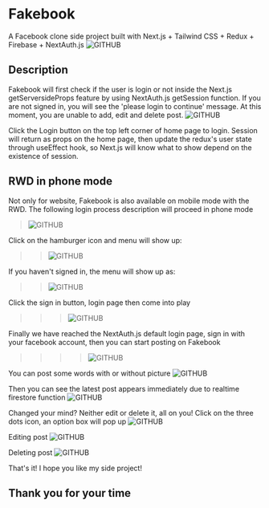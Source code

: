 # Fakebook

A Facebook clone side project built with Next.js + Tailwind CSS + Redux + Firebase + NextAuth.js
![GITHUB](./forReadme/overview.PNG)

## Description

Fakebook will first check if the user is login or not inside the Next.js getServersideProps feature by using NextAuth.js getSession function. If you are not signed in, you will see the 'please login to continue' message. At this moment, you are unable to add, edit and delete post.
![GITHUB](./forReadme/notloginoverview.PNG)

Click the Login button on the top left corner of home page to login. Session will return as props on the home page, then update the redux's user state through useEffect hook, so Next.js will know what to show depend on the existence of session.

## RWD in phone mode

Not only for website, Fakebook is also available on mobile mode with the RWD. The following login process description will proceed in phone mode

> ![GITHUB](./forReadme/phonemode.PNG)

Click on the hamburger icon and menu will show up:

> > ![GITHUB](./forReadme/signoutmenu.PNG)

If you haven't signed in, the menu will show up as:

> > ![GITHUB](./forReadme/signinmenu.PNG)

Click the sign in button, login page then come into play

> > > ![GITHUB](./forReadme/loginpage.PNG)

Finally we have reached the NextAuth.js default login page, sign in with your facebook account, then you can start posting on Fakebook

> > > > ![GITHUB](./forReadme/nextauthsigninpage.PNG)

You can post some words with or without picture
![GITHUB](./forReadme/posting.PNG)

Then you can see the latest post appears immediately due to realtime firestore function
![GITHUB](./forReadme/latestpost.PNG)

Changed your mind? Neither edit or delete it, all on you!
Click on the three dots icon, an option box will pop up
![GITHUB](./forReadme/postoptionform.PNG)

Editing post
![GITHUB](./forReadme/editpost.PNG)

Deleting post
![GITHUB](./forReadme/deletepost.PNG)

That's it! I hope you like my side project!

## Thank you for your time
